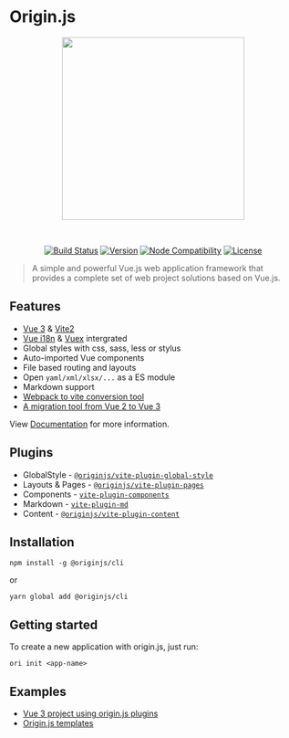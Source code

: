 # Origin.js

<p align="center"><img align="center" style="width:320px" src="./.github/originjs.png"/></p><br/>
<p align="center">
  <a href="https://github.com/originjs/origin.js/actions/workflows/ci.yml"><img src="https://github.com/originjs/origin.js/actions/workflows/ci.yml/badge.svg?branch=main" alt="Build Status"></a>
  <a href="https://www.npmjs.com/package/origin.js"><img src="https://badgen.net/npm/v/origin.js" alt="Version"></a>
  <a href="https://nodejs.org/en/about/releases/"><img src="https://img.shields.io/node/v/vite.svg" alt="Node Compatibility"></a>
  <a href="https://www.npmjs.com/package/origin.js"><img src="https://badgen.net/npm/license/origin.js" alt="License"></a>
 </p>

> A simple and powerful Vue.js web application framework that provides a complete set of web project solutions based on Vue.js.

## Features
- [Vue 3](https://github.com/vuejs/vue-next) & [Vite2](https://github.com/vitejs/vite)
- [Vue i18n](https://github.com/intlify/vue-i18n-next) & [Vuex](https://github.com/vuejs/vue-next) intergrated
- Global styles with css, sass, less or stylus
- Auto-imported Vue components
- File based routing and layouts
- Open `yaml/xml/xlsx/...` as a ES module
- Markdown support
- [Webpack to vite conversion tool](https://github.com/originjs/webpack-to-vite)
- [A migration tool from Vue 2 to Vue 3](https://github.com/originjs/vue-codemod)

View [Documentation](https://originjs.github.io/docs/en/) for more information.

## Plugins
- GlobalStyle - [`@originjs/vite-plugin-global-style`](https://github.com/originjs/origin.js/tree/main/packages/vite-plugin-global-style)
- Layouts & Pages - [`@originjs/vite-plugin-pages`](https://github.com/originjs/origin.js/tree/main/packages/vite-plugin-pages)
- Components - [`vite-plugin-components`](https://github.com/antfu/vite-plugin-components)
- Markdown - [`vite-plugin-md`](https://github.com/antfu/vite-plugin-md)
- Content - [`@originjs/vite-plugin-content`](https://github.com/originjs/origin.js/tree/main/packages/vite-plugin-content)

## Installation
```shell
npm install -g @originjs/cli
```
or
```shell
yarn global add @originjs/cli
```

## Getting started
To create a new application with origin.js, just run:
```shell
ori init <app-name>
```

## Examples
- [Vue 3 project using origin.js plugins](https://github.com/originjs/origin.js/tree/main/examples/vue3)
- [Origin.js templates](https://github.com/konpeki622/origin-demo)
